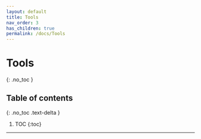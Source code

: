 ```yaml
---
layout: default
title: Tools
nav_order: 3
has_children: true
permalink: /docs/Tools
---
```


# Tools
{: .no_toc }

## Table of contents
{: .no_toc .text-delta }

1. TOC
{:toc}

---